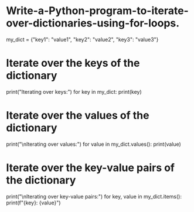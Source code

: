 # Write-a-Python-program-to-iterate-over-dictionaries-using-for-loops.
my_dict = {"key1": "value1", "key2": "value2", "key3": "value3"}
# Iterate over the keys of the dictionary
print("Iterating over keys:")
for key in my_dict:
print(key)
# Iterate over the values of the dictionary
print("\nIterating over values:")
for value in my_dict.values():
print(value)
# Iterate over the key-value pairs of the dictionary
print("\nIterating over key-value pairs:")
for key, value in my_dict.items():
print(f"{key}: {value}")

